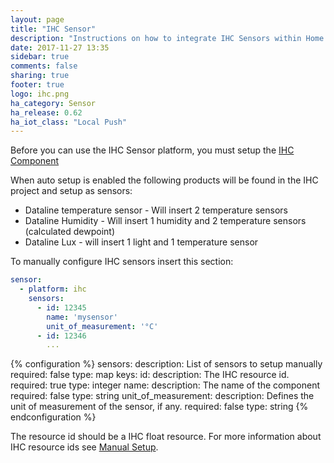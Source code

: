 ```yaml
---
layout: page
title: "IHC Sensor"
description: "Instructions on how to integrate IHC Sensors within Home Assistant."
date: 2017-11-27 13:35
sidebar: true
comments: false
sharing: true
footer: true
logo: ihc.png
ha_category: Sensor
ha_release: 0.62
ha_iot_class: "Local Push"
---
```


Before you can use the IHC Sensor platform, you must setup the
[IHC Component](/components/ihc/)

When auto setup is enabled the following products will be found in the IHC
project and setup as sensors:

- Dataline temperature sensor - Will insert 2 temperature sensors
- Dataline Humidity - Will insert 1 humidity and 2 temperature sensors (calculated dewpoint)
- Dataline Lux - will insert 1 light and 1 temperature sensor

To manually configure IHC sensors insert this section:

```yaml
sensor:
  - platform: ihc
    sensors:
      - id: 12345
        name: 'mysensor'
        unit_of_measurement: '°C'
      - id: 12346
        ...
```

{% configuration %}
sensors:
  description: List of sensors to setup manually
  required: false
  type: map
  keys:
    id:
      description: The IHC resource id.
      required: true
      type: integer
    name:
      description: The name of the component
      required: false
      type: string
    unit_of_measurement:
      description: Defines the unit of measurement of the sensor, if any.
      required: false
      type: string
{% endconfiguration %}

The resource id should be a IHC float resource. For more information about IHC
resource ids see [Manual Setup](/components/ihc/#manual-setup).
